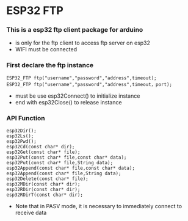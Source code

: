 # ESP32 FTP

### This is a esp32 ftp client package for arduino
* is only for the ftp client to access ftp server on esp32
* WIFI must be connected

### First declare the ftp instance 
```
ESP32_FTP ftp("username","password","address",timeout);
ESP32_FTP ftp("username","password","address",timeout，port);
```
* must be use esp32Connect() to initialize instance
* end with esp32Close() to release instance

### API Function
```
esp32Dir();
esp32Ls();
esp32Pwd();
esp32Cd(const char* dir);
esp32Get(const char* file);
esp32Put(const char* file,const char* data);
esp32Put(const char* file,String data);
esp32Append(const char* file,const char* data);
esp32Append(const char* file,String data);
esp32Delete(const char* file);
esp32MDir(const char* dir);
esp32RDir(const char* dir);
esp32RDirT(const char* dir);
```

* Note that in PASV mode, it is necessary to immediately connect to receive data